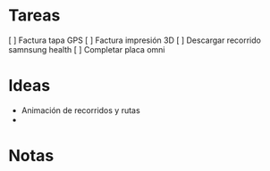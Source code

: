 # Tareas
[ ] Factura tapa GPS
[ ] Factura impresión 3D
[ ] Descargar recorrido samnsung health
[ ] Completar placa omni 

# Ideas
- Animación de recorridos y rutas
- 

# Notas

